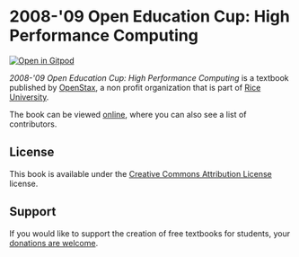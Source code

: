 # 2008-'09 Open Education Cup: High Performance Computing

[![Open in Gitpod](https://gitpod.io/button/open-in-gitpod.svg)](https://gitpod.io/from-referrer/)

_2008-'09 Open Education Cup: High Performance Computing_ is a textbook published by [OpenStax](https://openstax.org/), a non profit organization that is part of [Rice University](https://www.rice.edu/).

The book can be viewed [online](https://github.com/cnx-user-books/cnxbook-2008-09-open-education-cup-high-performance-computing/releases/latest), where you can also see a list of contributors.

## License
This book is available under the [Creative Commons Attribution License](./LICENSE) license.

## Support
If you would like to support the creation of free textbooks for students, your [donations are welcome](https://riceconnect.rice.edu/donation/support-openstax-banner).
